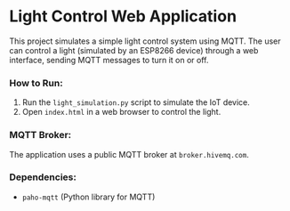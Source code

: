 # Light Control Web Application

This project simulates a simple light control system using MQTT. The user can control a light (simulated by an ESP8266 device) through a web interface, sending MQTT messages to turn it on or off.

### How to Run:
1. Run the `light_simulation.py` script to simulate the IoT device.
2. Open `index.html` in a web browser to control the light.

### MQTT Broker:
The application uses a public MQTT broker at `broker.hivemq.com`.

### Dependencies:
- `paho-mqtt` (Python library for MQTT)
